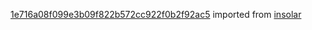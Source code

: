 [1e716a08f099e3b09f822b572cc922f0b2f92ac5](https://github.com/insolar/insolar/commit/1e716a08f099e3b09f822b572cc922f0b2f92ac5) imported from [insolar](https://github.com/insolar/insolar)
